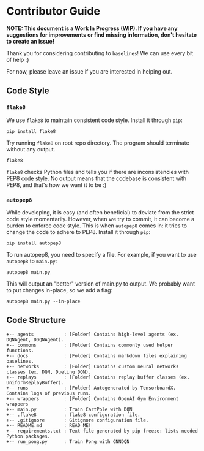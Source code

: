 # Contributor Guide

**NOTE: This document is a Work In Progress (WIP). If you have any suggestions for improvements or find missing information, don't hesitate to create an issue!**

Thank you for considering contributing to `baselines`! We can use every bit of help :)

For now, please leave an issue if you are interested in helping out.

## Code Style

### `flake8`

We use `flake8` to maintain consistent code style. Install it through `pip`:

```
pip install flake8
```

Try running `flake8` on root repo directory. The program should terminate without any output.

```
flake8
```

`flake8` checks Python files and tells you if there are inconsistencies with PEP8 code style. No output means that the codebase is consistent with PEP8, and that's how we want it to be :)

### `autopep8`

While developing, it is easy (and often beneficial) to deviate from the strict code style momentarily. However, when we try to commit, it can become a burden to enforce code style. This is when `autopep8` comes in: it tries to change the code to adhere to PEP8. Install it through `pip`:

```
pip install autopep8
```

To run autopep8, you need to specify a file. For example, if you want to use `autopep8` to `main.py`:

```
autopep8 main.py
```

This will output an "better" version of main.py to output. We probably want to put changes in-place, so we add a flag:

```
autopep8 main.py --in-place
```

## Code Structure

```
+-- agents           : [Folder] Contains high-level agents (ex. DQNAgent, DDQNAgent).
+-- commons          : [Folder] Contains commonly used helper functions.
+-- docs             : [Folder] Contains markdown files explaining baselines.
+-- networks         : [Folder] Contains custom neural networks classes (ex. DQN, Dueling DQN).
+-- replays          : [Folder] Contains replay buffer classes (ex. UniformReplayBuffer).
+-- runs             : [Folder] Autogenerated by TensorboardX. Contains logs of previous runs.
+-- wrappers         : [Folder] Contains OpenAI Gym Environment wrappers
+-- main.py          : Train CartPole with DQN
+-- .flake8          : flake8 configuration file.
+-- .gitignore       : Gitignore configuration file.
+-- README.md        : READ ME!
+-- requirements.txt : Text file generated by pip freeze: lists needed Python packages.
+-- run_pong.py      : Train Pong with CNNDQN
```
